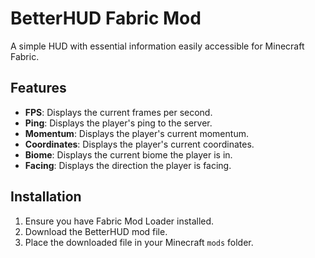 # BetterHUD Fabric Mod
A simple HUD with essential information easily accessible for Minecraft Fabric.

## Features

- **FPS**: Displays the current frames per second.
- **Ping**: Displays the player's ping to the server.
- **Momentum**: Displays the player's current momentum.
- **Coordinates**: Displays the player's current coordinates.
- **Biome**: Displays the current biome the player is in.
- **Facing**: Displays the direction the player is facing.

## Installation

1. Ensure you have Fabric Mod Loader installed.
2. Download the BetterHUD mod file.
3. Place the downloaded file in your Minecraft `mods` folder.
